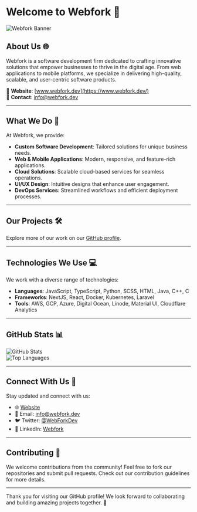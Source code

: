 # Welcome to Webfork 👋

![Webfork Banner](https://www.webfork.dev/assets/banner.png)

## About Us 🌐
Webfork is a software development firm dedicated to crafting innovative solutions that empower businesses to thrive in the digital age. From web applications to mobile platforms, we specialize in delivering high-quality, scalable, and user-centric software products.

📍 **Website**: [www.webfork.dev](https://www.webfork.dev/)  
📧 **Contact**: info@webfork.dev  

---

## What We Do 🚀
At Webfork, we provide:
- **Custom Software Development**: Tailored solutions for unique business needs.
- **Web & Mobile Applications**: Modern, responsive, and feature-rich applications.
- **Cloud Solutions**: Scalable cloud-based services for seamless operations.
- **UI/UX Design**: Intuitive designs that enhance user engagement.
- **DevOps Services**: Streamlined workflows and efficient deployment processes.

---

## Our Projects 🛠️

Explore more of our work on our [GitHub profile](https://github.com/WebFork).

---

## Technologies We Use 💻
We work with a diverse range of technologies:
- **Languages**: JavaScript, TypeScript, Python, SCSS, HTML, Java, C++, C
- **Frameworks**: NextJS, React, Docker, Kubernetes, Laravel
- **Tools**: AWS, GCP, Azure, Digital Ocean, Linode, Material UI, Cloudflare Analytics 

---

## GitHub Stats 📊
![GitHub Stats](https://github-readme-stats.vercel.app/api?username=WebFork&show_icons=true&theme=radical)  
![Top Languages](https://github-readme-stats.vercel.app/api/top-langs/?username=WebFork&layout=compact&theme=radical)

---

## Connect With Us 🤝
Stay updated and connect with us:
- 🌐 [Website](https://www.webfork.dev/)
- 📩 Email: info@webfork.dev
- 🐦 Twitter: [@WebForkDev](https://twitter.com/WebForkDev)
- 💼 LinkedIn: [Webfork](https://linkedin.com/company/webfork)

---

## Contributing 🤝
We welcome contributions from the community! Feel free to fork our repositories and submit pull requests. Check out our contribution guidelines for more details.

---

Thank you for visiting our GitHub profile! We look forward to collaborating and building amazing projects together. 🚀

